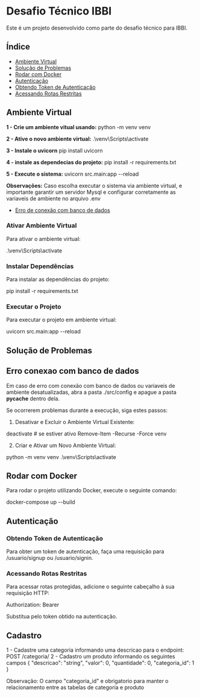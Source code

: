 # Desafio Técnico IBBI
Este é um projeto desenvolvido como parte do desafio técnico para IBBI.

## Índice
- [Ambiente Virtual](#ambiente-virtual)
- [Solução de Problemas](#solução-de-problemas)
- [Rodar com Docker](#rodar-com-docker)
- [Autenticação](#autenticação)
- [Obtendo Token de Autenticação](#obtendo-token-de-autenticação)
- [Acessando Rotas Restritas](#acessando-rotas-restritas)

## Ambiente Virtual
**1 - Crie um ambiente vitual usando:**
python -m venv venv

**2 - Ative o novo ambiente virtual:**
.\venv\Scripts\activate

**3 - Instale o uvicorn**
pip install uvicorn

**4 - instale as dependecias do projeto:**
pip install -r requirements.txt

**5 - Execute o sistema:**
uvicorn src.main:app --reload  

**Observações:**
Caso escolha executar o sistema via ambiente virtual, e importante garantir um servidor Mysql e configurar corretamente as variaveis de ambiente no arquivo .env
- [Erro de conexão com banco de dados](#erro-conexao-com-banco-de-dados)


### Ativar Ambiente Virtual

Para ativar o ambiente virtual:

.\venv\Scripts\activate

### Instalar Dependências

Para instalar as dependências do projeto:

pip install -r requirements.txt

### Executar o Projeto

Para executar o projeto em ambiente virtual:

uvicorn src.main:app --reload

## Solução de Problemas

## Erro conexao com banco de dados
Em caso de erro com conexão com banco de dados ou variaveis de ambiente desatualizadas, abra a pasta ./src/config e apague a pasta __pycache__ dentro dela.

Se ocorrerem problemas durante a execução, siga estes passos:

1. Desativar e Excluir o Ambiente Virtual Existente:

deactivate  # se estiver ativo
Remove-Item -Recurse -Force venv

2. Criar e Ativar um Novo Ambiente Virtual:

python -m venv venv
.\venv\Scripts\activate

## Rodar com Docker

Para rodar o projeto utilizando Docker, execute o seguinte comando:

docker-compose up --build

## Autenticação

### Obtendo Token de Autenticação

Para obter um token de autenticação, faça uma requisição para /usuario/signup ou /usuario/signin.

### Acessando Rotas Restritas

Para acessar rotas protegidas, adicione o seguinte cabeçalho à sua requisição HTTP:

Authorization: Bearer <seu-token-aqui>

Substitua <seu-token-aqui> pelo token obtido na autenticação.

## Cadastro

1 - Cadastre uma categoria informando uma descricao para o endpoint: POST /categoria/
2 - Cadastro um produto informando os seguintes campos
{
  "descricao": "string",
  "valor": 0,
  "quantidade": 0,
  "categoria_id": 1
}

Observação: O campo "categoria_id" e obrigatorio para manter o relacionamento entre as tabelas de categoria e produto